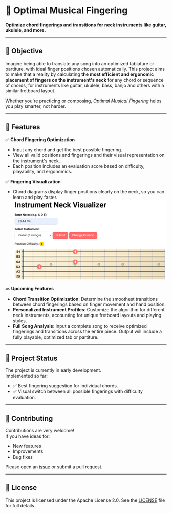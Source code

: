 # 🎸 Optimal Musical Fingering

**Optimize chord fingerings and transitions for neck instruments like guitar, ukulele, and more.**

---

## 🎯 Objective

Imagine being able to translate any song into an optimized tablature or partiture, with ideal finger positions chosen automatically. This project aims to make that a reality by calculating **the most efficient and ergonomic placement of fingers on the instrument's neck** for any chord or sequence of chords, for instruments like guitar, ukulele, bass, banjo and others with a similar fretboard layout.

Whether you're practicing or composing, _Optimal Musical Fingering_ helps you play smarter, not harder.

---

## 🚀 Features

✅ **Chord Fingering Optimization**

- Input any chord and get the best possible fingering.
- View all valid positions and fingerings and their visual representation on the instrument's neck.
- Each position includes an evaluation score based on difficulty, playability, and ergonomics.

✅ **Fingering Visualization**

- Chord diagrams display finger positions clearly on the neck, so you can learn and play faster.  
  ![Visualization](frontend/static/visualization.png)

🔜 **Upcoming Features**

- **Chord Transition Optimization**: Determine the smoothest transitions between chord fingerings based on finger movement and hand position.
- **Personalized Instrument Profiles**: Customize the algorithm for different neck instruments, accounting for unique fretboard layouts and playing styles.
- **Full Song Analysis**: Input a complete song to receive optimized fingerings and transitions across the entire piece. Output will include a fully playable, optimized tab or partiture.

---

## 🧪 Project Status

The project is currently in early development.  
Implemented so far:

- ✅ Best fingering suggestion for individual chords.
- ✅ Visual switch between all possible fingerings with difficulty evaluation.

---

## 🤝 Contributing

Contributions are very welcome!  
If you have ideas for:

- New features
- Improvements
- Bug fixes

Please open an [issue](https://github.com/eliot-christon/optimal-musical-fingering/issues) or submit a pull request.

---

## 📄 License

This project is licensed under the Apache License 2.0.
See the [LICENSE](LICENSE) file for full details.
